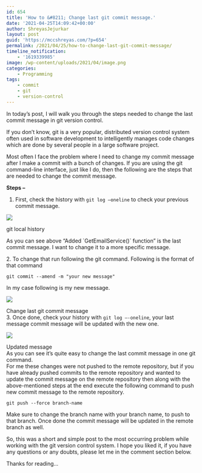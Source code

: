 ```yaml
---
id: 654
title: 'How to &#8211; Change last git commit message.'
date: '2021-04-25T14:09:42+00:00'
author: ShreyasJejurkar
layout: post
guid: 'https://mccshreyas.com/?p=654'
permalink: /2021/04/25/how-to-change-last-git-commit-message/
timeline_notification:
    - '1619339985'
image: /wp-content/uploads/2021/04/image.png
categories:
    - Programming
tags:
    - commit
    - git
    - version-control
---
```


In today’s post, I will walk you through the steps needed to change the last commit message in git version control.

If you don’t know, git is a very popular, distributed version control system often used in software development to intelligently manages code changes which are done by several people in a large software project.

Most often I face the problem where I need to change my commit message after I make a commit with a bunch of changes. If you are using the git command-line interface, just like I do, then the following are the steps that are needed to change the commit message.

**Steps –**

1. First, check the history with `git log –oneline` to check your previous commit message.

[![](https://mccshreyas.files.wordpress.com/2021/04/image.png?w=866&resize=690%2C218)](https://mccshreyas.files.wordpress.com/2021/04/image.png)<figcaption>git local history  
  
</figcaption></figure></div>As you can see above “Added `GetEmailService()` function” is the last commit message. I want to change it to a more specific message.

2\. To change that run following the git command. Following is the format of that command

`git commit --amend -m "your new message" `  
  
In my case following is my new message.

 [![](https://mccshreyas.files.wordpress.com/2021/04/image-1.png?w=963&resize=700%2C55)](https://mccshreyas.files.wordpress.com/2021/04/image-1.png)<figcaption>Change last git commit message</figcaption></figure></div>3\. Once done, check your history with `git log –-oneline`, your last message commit message will be updated with the new one.

 [![](https://mccshreyas.files.wordpress.com/2021/04/image-2.png?w=1011&resize=700%2C117)](https://mccshreyas.files.wordpress.com/2021/04/image-2.png)<figcaption>Updated message </figcaption></figure></div>As you can see it’s quite easy to change the last commit message in one git command.  
For me these changes were not pushed to the remote repository, but if you have already pushed commits to the remote repository and wanted to update the commit message on the remote repository then along with the above-mentioned steps at the end execute the following command to push new commit message to the remote repository.  
  
`git push --force branch-name`

Make sure to change the branch name with your branch name, to push to that branch. Once done the commit message will be updated in the remote branch as well.

So, this was a short and simple post to the most occurring problem while working with the git version control system. I hope you liked it, if you have any questions or any doubts, please let me in the comment section below.

Thanks for reading…
